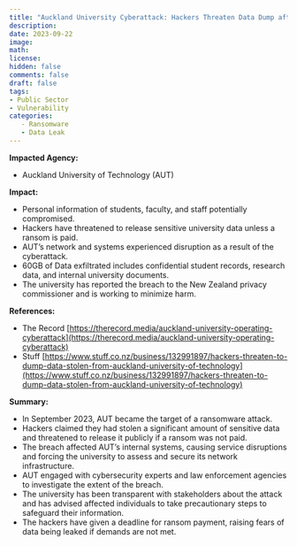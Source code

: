 ```yaml
---
title: "Auckland University Cyberattack: Hackers Threaten Data Dump after Significant Breach"
description: 
date: 2023-09-22
image: 
math: 
license: 
hidden: false
comments: false
draft: false
tags: 
- Public Sector
- Vulnerability
categories:
   - Ransomware
   - Data Leak
---
```

**Impacted Agency:**
* Auckland University of Technology (AUT)

**Impact:**
* Personal information of students, faculty, and staff potentially compromised.
* Hackers have threatened to release sensitive university data unless a ransom is paid.
* AUT’s network and systems experienced disruption as a result of the cyberattack.
* 60GB of Data exfiltrated includes confidential student records, research data, and internal university documents.
* The university has reported the breach to the New Zealand privacy commissioner and is working to minimize harm.

**References:**
* The Record [https://therecord.media/auckland-university-operating-cyberattack](https://therecord.media/auckland-university-operating-cyberattack)
* Stuff [https://www.stuff.co.nz/business/132991897/hackers-threaten-to-dump-data-stolen-from-auckland-university-of-technology](https://www.stuff.co.nz/business/132991897/hackers-threaten-to-dump-data-stolen-from-auckland-university-of-technology)

**Summary:**
* In September 2023, AUT became the target of a ransomware attack.
* Hackers claimed they had stolen a significant amount of sensitive data and threatened to release it publicly if a ransom was not paid.
* The breach affected AUT’s internal systems, causing service disruptions and forcing the university to assess and secure its network infrastructure.
* AUT engaged with cybersecurity experts and law enforcement agencies to investigate the extent of the breach.
* The university has been transparent with stakeholders about the attack and has advised affected individuals to take precautionary steps to safeguard their information.
* The hackers have given a deadline for ransom payment, raising fears of data being leaked if demands are not met.
